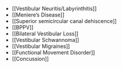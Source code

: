 - [[Vestibular Neuritis/Labyrinthitis]]
- [[Meniere’s Disease]]
- [[Superior semicircular canal dehiscence]]
- [[BPPV]]
- [[Bilateral Vestibular Loss]]
- [[Vestibular Schwannoma]]
- [[Vestibular Migraines]]
- [[Functional Movement Disorder]]
- [[Concussion]]